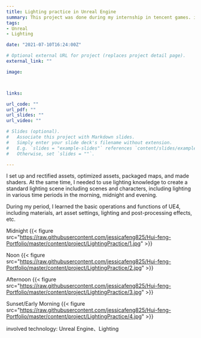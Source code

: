 ```yaml
---
title: Lighting practice in Unreal Engine
summary: This project was done during my internship in tencent games. it is also a training assignment.
tags:
- Unreal
- Lighting

date: "2021-07-10T16:24:00Z"

# Optional external URL for project (replaces project detail page).
external_link: ""

image:



links:

url_code: ""
url_pdf: ""
url_slides: ""
url_video: ""

# Slides (optional).
#   Associate this project with Markdown slides.
#   Simply enter your slide deck's filename without extension.
#   E.g. `slides = "example-slides"` references `content/slides/example-slides.md`.
#   Otherwise, set `slides = ""`.

---
```




I set up and rectified assets, optimized assets, packaged maps, and made shaders. At the same time, I needed to use lighting knowledge to create a standard lighting scene including scenes and characters, including lighting in various time periods in the morning, midnight and evening.


During my period, I learned the basic operations and functions of UE4, including materials, art asset settings, lighting and post-processing effects, etc.


Midnight
{{< figure src="https://raw.githubusercontent.com/jessicafeng825/Hui-feng-Portfolio/master/content/project/LightingPractice/1.jpg" >}}

Noon
{{< figure src="https://raw.githubusercontent.com/jessicafeng825/Hui-feng-Portfolio/master/content/project/LightingPractice/2.jpg" >}}

Afternoon
{{< figure src="https://raw.githubusercontent.com/jessicafeng825/Hui-feng-Portfolio/master/content/project/LightingPractice/3.jpg" >}}

Sunset/Early Morning
{{< figure src="https://raw.githubusercontent.com/jessicafeng825/Hui-feng-Portfolio/master/content/project/LightingPractice/4.jpg" >}}


involved technology: Unreal Engine、Lighting
